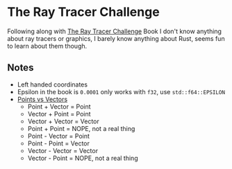 # The Ray Tracer Challenge
Following along with [The Ray Tracer Challenge](https://pragprog.com/book/jbtracer/the-ray-tracer-challenge) Book
I don't know anything about ray tracers or graphics, I barely know anything
about Rust, seems fun to learn about them though.


## Notes
- Left handed coordinates
- Epsilon in the book is `0.0001` only works with `f32`, use `std::f64::EPSILON`
- [Points vs Vectors](https://math.stackexchange.com/questions/645672/what-is-the-difference-between-a-point-and-a-vector)
  - Point + Vector = Point
  - Vector + Point = Point
  - Vector + Vector = Vector
  - Point + Point = NOPE, not a real thing
  - Point - Vector = Point
  - Point - Point = Vector
  - Vector - Vector = Vector
  - Vector - Point = NOPE, not a real thing
